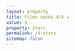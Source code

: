 ```yaml
---
layout: property
title: Films notés 4/5 ★
value: 4
property: stars
permalink: /4-stars
sitemap: false
---
```


